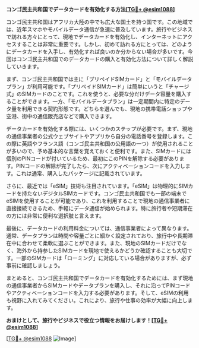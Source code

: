 **コンゴ民主共和国でデータカードを有効化する方法[[TG💪+ @esim1088](https://t.me/s/esim1088)]**

コンゴ民主共和国はアフリカ大陸の中でも広大な国土を持つ国です。この地域では、近年スマホやモバイルデータ通信が急速に普及しています。旅行やビジネスで訪れる方々にとって、現地でデータカードを有効化し、インターネットにアクセスすることは非常に重要です。しかし、初めて訪れる方にとっては、どのようにデータカードを入手し、有効化すれば良いのか分からない場合が多いです。今回はコンゴ民主共和国でのデータカードの購入と有効化方法について詳しく解説していきます。

まず、コンゴ民主共和国では主に「プリペイドSIMカード」と「モバイルデータプラン」が利用可能です。「プリペイドSIMカード」は簡単にいうと「チャージ式」のSIMカードのことです。これを使うと、必要な分だけデータ容量を購入することができます。一方、「モバイルデータプラン」は一定期間内に特定のデータ量を利用できる契約形態です。どちらを選んでも、現地の携帯電話ショップや空港、街中の通信販売店などで購入できます。

データカードを有効化する際には、いくつかのステップが必要です。まず、現地の通信事業者の公式ウェブサイトやアプリから自分の電話番号を登録します。この際に英語やフランス語（コンゴ民主共和国の公用語の一つ）が使用されることが多いので、予め基本的な言葉を覚えておくと便利です。また、SIMカードには個別のPINコードが付いているため、最初にこのPINを解除する必要があります。PINコードの解除が完了したら、次にアクティベーションコードを入力します。これは通常、購入したパッケージに記載されています。

さらに、最近では「eSIM」技術も注目されています。「eSIM」は物理的にSIMカードを持たないデジタルSIMカードです。コンゴ民主共和国でも一部の端末でeSIMを使用することが可能であり、これを利用することで現地の通信事業者に直接接続できるため、手軽にデータ通信が始められます。特に旅行者や短期滞在の方には非常に便利な選択肢と言えます。

最後に、データカードの利用料金については、通信事業者によって異なります。通常、データプランは時間や容量ごとに細かく設定されており、旅行中や長期滞在中に合わせて柔軟に選ぶことができます。また、現地のSIMカードだけでなく、海外から持参したSIMカードを現地で使えるかどうか確認することも大切です。一部のSIMカードは「ローミング」に対応している場合がありますが、必ず事前に確認しましょう。

まとめると、コンゴ民主共和国でデータカードを有効化するためには、まず現地の通信事業者からSIMカードやデータプランを購入し、それに沿ってPINコードやアクティベーションコードを入力する必要があります。そして、eSIMの利用も視野に入れてみてください。これにより、旅行や仕事の効率が大幅に向上します。

**おまけとして、旅行やビジネスで役立つ情報をお届けします！[[TG💪+ @esim1088](https://t.me/s/esim1088)]**

[[TG💪+ @esim1088](https://t.me/s/esim1088) ![Image](https://i.postimg.cc/Y0z9fWf4/image.png)]